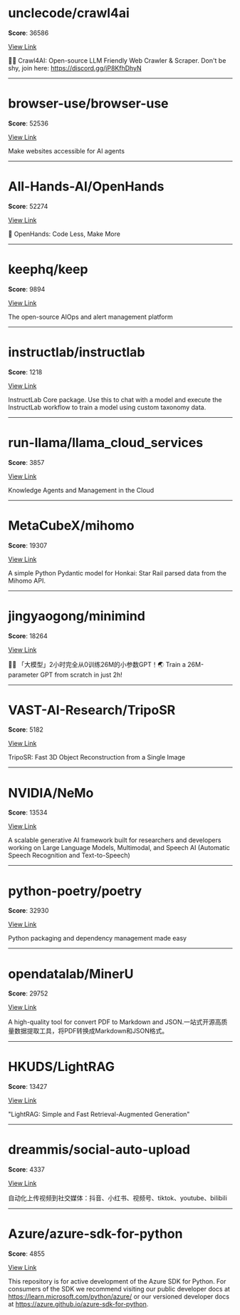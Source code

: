 
# unclecode/crawl4ai

**Score**: 36586

[View Link](https://github.com/unclecode/crawl4ai)

🚀🤖 Crawl4AI: Open-source LLM Friendly Web Crawler & Scraper. Don't be shy, join here: https://discord.gg/jP8KfhDhyN

---

# browser-use/browser-use

**Score**: 52536

[View Link](https://github.com/browser-use/browser-use)

Make websites accessible for AI agents

---

# All-Hands-AI/OpenHands

**Score**: 52274

[View Link](https://github.com/All-Hands-AI/OpenHands)

🙌 OpenHands: Code Less, Make More

---

# keephq/keep

**Score**: 9894

[View Link](https://github.com/keephq/keep)

The open-source AIOps and alert management platform

---

# instructlab/instructlab

**Score**: 1218

[View Link](https://github.com/instructlab/instructlab)

InstructLab Core package. Use this to chat with a model and execute the InstructLab workflow to train a model using custom taxonomy data.

---

# run-llama/llama_cloud_services

**Score**: 3857

[View Link](https://github.com/run-llama/llama_cloud_services)

Knowledge Agents and Management in the Cloud

---

# MetaCubeX/mihomo

**Score**: 19307

[View Link](https://github.com/MetaCubeX/mihomo)

A simple Python Pydantic model for Honkai: Star Rail parsed data from the Mihomo API.

---

# jingyaogong/minimind

**Score**: 18264

[View Link](https://github.com/jingyaogong/minimind)

🚀🚀 「大模型」2小时完全从0训练26M的小参数GPT！🌏 Train a 26M-parameter GPT from scratch in just 2h!

---

# VAST-AI-Research/TripoSR

**Score**: 5182

[View Link](https://github.com/VAST-AI-Research/TripoSR)

TripoSR: Fast 3D Object Reconstruction from a Single Image

---

# NVIDIA/NeMo

**Score**: 13534

[View Link](https://github.com/NVIDIA/NeMo)

A scalable generative AI framework built for researchers and developers working on Large Language Models, Multimodal, and Speech AI (Automatic Speech Recognition and Text-to-Speech)

---

# python-poetry/poetry

**Score**: 32930

[View Link](https://github.com/python-poetry/poetry)

Python packaging and dependency management made easy

---

# opendatalab/MinerU

**Score**: 29752

[View Link](https://github.com/opendatalab/MinerU)

A high-quality tool for convert PDF to Markdown and JSON.一站式开源高质量数据提取工具，将PDF转换成Markdown和JSON格式。

---

# HKUDS/LightRAG

**Score**: 13427

[View Link](https://github.com/HKUDS/LightRAG)

"LightRAG: Simple and Fast Retrieval-Augmented Generation"

---

# dreammis/social-auto-upload

**Score**: 4337

[View Link](https://github.com/dreammis/social-auto-upload)

自动化上传视频到社交媒体：抖音、小红书、视频号、tiktok、youtube、bilibili

---

# Azure/azure-sdk-for-python

**Score**: 4855

[View Link](https://github.com/Azure/azure-sdk-for-python)

This repository is for active development of the Azure SDK for Python. For consumers of the SDK we recommend visiting our public developer docs at https://learn.microsoft.com/python/azure/ or our versioned developer docs at https://azure.github.io/azure-sdk-for-python.
